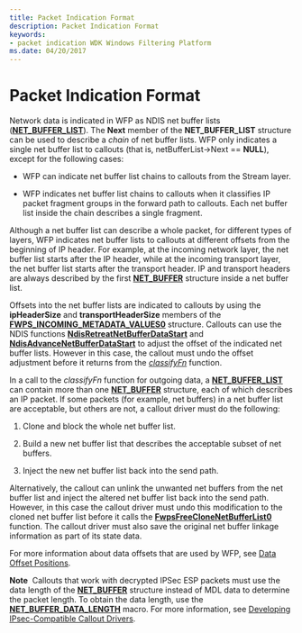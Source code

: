 ```yaml
---
title: Packet Indication Format
description: Packet Indication Format
keywords:
- packet indication WDK Windows Filtering Platform
ms.date: 04/20/2017
---
```


# Packet Indication Format


Network data is indicated in WFP as NDIS net buffer lists ([**NET\_BUFFER\_LIST**](/windows-hardware/drivers/ddi/nbl/ns-nbl-net_buffer_list)). The **Next** member of the **NET\_BUFFER\_LIST** structure can be used to describe a *chain* of net buffer lists. WFP only indicates a single net buffer list to callouts (that is, netBufferList-&gt;Next == **NULL**), except for the following cases:

-   WFP can indicate net buffer list chains to callouts from the Stream layer.

-   WFP indicates net buffer list chains to callouts when it classifies IP packet fragment groups in the forward path to callouts. Each net buffer list inside the chain describes a single fragment.

Although a net buffer list can describe a whole packet, for different types of layers, WFP indicates net buffer lists to callouts at different offsets from the beginning of IP header. For example, at the incoming network layer, the net buffer list starts after the IP header, while at the incoming transport layer, the net buffer list starts after the transport header. IP and transport headers are always described by the first [**NET\_BUFFER**](/windows-hardware/drivers/ddi/nbl/ns-nbl-net_buffer) structure inside a net buffer list.

Offsets into the net buffer lists are indicated to callouts by using the **ipHeaderSize** and **transportHeaderSize** members of the [**FWPS\_INCOMING\_METADATA\_VALUES0**](/windows-hardware/drivers/ddi/fwpsk/ns-fwpsk-fwps_incoming_metadata_values0_) structure. Callouts can use the NDIS functions [**NdisRetreatNetBufferDataStart**](/windows-hardware/drivers/ddi/nblapi/nf-nblapi-ndisretreatnetbufferdatastart) and [**NdisAdvanceNetBufferDataStart**](/windows-hardware/drivers/ddi/nblapi/nf-nblapi-ndisadvancenetbufferdatastart) to adjust the offset of the indicated net buffer lists. However in this case, the callout must undo the offset adjustment before it returns from the [*classifyFn*](/windows-hardware/drivers/ddi/fwpsk/nc-fwpsk-fwps_callout_classify_fn0) function.

In a call to the *classifyFn* function for outgoing data, a [**NET\_BUFFER\_LIST**](/windows-hardware/drivers/ddi/nbl/ns-nbl-net_buffer_list) can contain more than one [**NET\_BUFFER**](/windows-hardware/drivers/ddi/nbl/ns-nbl-net_buffer) structure, each of which describes an IP packet. If some packets (for example, net buffers) in a net buffer list are acceptable, but others are not, a callout driver must do the following:

1.  Clone and block the whole net buffer list.

2.  Build a new net buffer list that describes the acceptable subset of net buffers.

3.  Inject the new net buffer list back into the send path.

Alternatively, the callout can unlink the unwanted net buffers from the net buffer list and inject the altered net buffer list back into the send path. However, in this case the callout driver must undo this modification to the cloned net buffer list before it calls the [**FwpsFreeCloneNetBufferList0**](/windows-hardware/drivers/ddi/fwpsk/nf-fwpsk-fwpsfreeclonenetbufferlist0) function. The callout driver must also save the original net buffer linkage information as part of its state data.

For more information about data offsets that are used by WFP, see [Data Offset Positions](./data-offset-positions.md).

**Note**  Callouts that work with decrypted IPSec ESP packets must use the data length of the [**NET\_BUFFER**](/windows-hardware/drivers/ddi/nbl/ns-nbl-net_buffer) structure instead of MDL data to determine the packet length. To obtain the data length, use the [**NET\_BUFFER\_DATA\_LENGTH**](/windows-hardware/drivers/ddi/nblaccessors/nf-nblaccessors-net_buffer_data_length) macro. For more information, see [Developing IPsec-Compatible Callout Drivers](developing-ipsec-compatible-callout-drivers.md).

 

 

